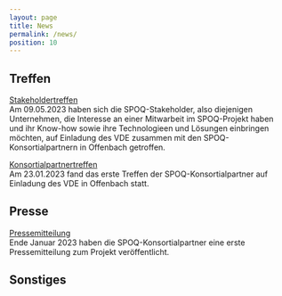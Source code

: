 ```yaml
---
layout: page
title: News
permalink: /news/
position: 10
---
```



## Treffen

[Stakeholdertreffen](assets/images/IMG_3535.jpeg)  
Am 09.05.2023 haben sich die SPOQ-Stakeholder, also diejenigen Unternehmen, die Interesse an einer Mitwarbeit im  SPOQ-Projekt haben und ihr Know-how sowie ihre Technologieen und Lösungen einbringen möchten, auf Einladung des VDE zusammen mit den SPOQ-Konsortialpartnern in Offenbach getroffen.

[Konsortialpartnertreffen](https://www.aim-d.de/aim-und-konsortialpartner-erarbeiten-verfahren-fuer-die-identifikation-von-produktfaelschungen/)  
Am 23.01.2023 fand das erste Treffen der SPOQ-Konsortialpartner auf Einladung des VDE in Offenbach statt.

## Presse

[Pressemitteilung](https://www.vde.com/de/presse/pressemitteilungen/2023-01-24-ai-plagiate)  
Ende Januar 2023 haben die SPOQ-Konsortialpartner eine erste Pressemitteilung zum Projekt veröffentlicht.

## Sonstiges
